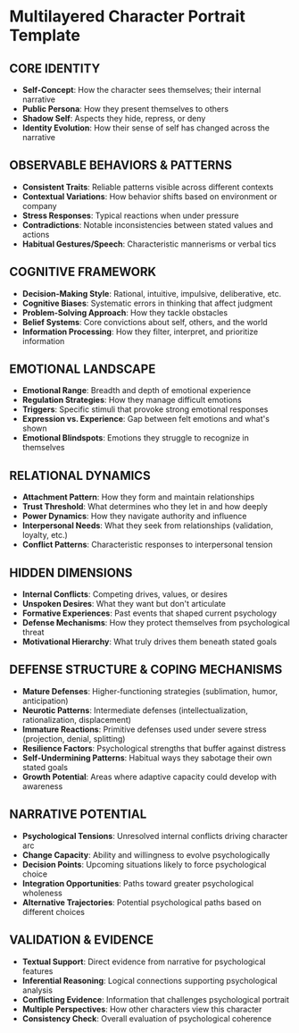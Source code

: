 # Multilayered Character Portrait Template

## CORE IDENTITY

- **Self-Concept**: How the character sees themselves; their internal narrative
- **Public Persona**: How they present themselves to others
- **Shadow Self**: Aspects they hide, repress, or deny
- **Identity Evolution**: How their sense of self has changed across the narrative

## OBSERVABLE BEHAVIORS & PATTERNS

- **Consistent Traits**: Reliable patterns visible across different contexts
- **Contextual Variations**: How behavior shifts based on environment or company
- **Stress Responses**: Typical reactions when under pressure
- **Contradictions**: Notable inconsistencies between stated values and actions
- **Habitual Gestures/Speech**: Characteristic mannerisms or verbal tics

## COGNITIVE FRAMEWORK

- **Decision-Making Style**: Rational, intuitive, impulsive, deliberative, etc.
- **Cognitive Biases**: Systematic errors in thinking that affect judgment
- **Problem-Solving Approach**: How they tackle obstacles
- **Belief Systems**: Core convictions about self, others, and the world
- **Information Processing**: How they filter, interpret, and prioritize information

## EMOTIONAL LANDSCAPE

- **Emotional Range**: Breadth and depth of emotional experience
- **Regulation Strategies**: How they manage difficult emotions
- **Triggers**: Specific stimuli that provoke strong emotional responses
- **Expression vs. Experience**: Gap between felt emotions and what's shown
- **Emotional Blindspots**: Emotions they struggle to recognize in themselves

## RELATIONAL DYNAMICS

- **Attachment Pattern**: How they form and maintain relationships
- **Trust Threshold**: What determines who they let in and how deeply
- **Power Dynamics**: How they navigate authority and influence
- **Interpersonal Needs**: What they seek from relationships (validation, loyalty, etc.)
- **Conflict Patterns**: Characteristic responses to interpersonal tension

## HIDDEN DIMENSIONS

- **Internal Conflicts**: Competing drives, values, or desires
- **Unspoken Desires**: What they want but don't articulate
- **Formative Experiences**: Past events that shaped current psychology
- **Defense Mechanisms**: How they protect themselves from psychological threat
- **Motivational Hierarchy**: What truly drives them beneath stated goals

## DEFENSE STRUCTURE & COPING MECHANISMS

- **Mature Defenses**: Higher-functioning strategies (sublimation, humor, anticipation)
- **Neurotic Patterns**: Intermediate defenses (intellectualization, rationalization, displacement)
- **Immature Reactions**: Primitive defenses used under severe stress (projection, denial, splitting)
- **Resilience Factors**: Psychological strengths that buffer against distress
- **Self-Undermining Patterns**: Habitual ways they sabotage their own stated goals
- **Growth Potential**: Areas where adaptive capacity could develop with awareness

## NARRATIVE POTENTIAL

- **Psychological Tensions**: Unresolved internal conflicts driving character arc
- **Change Capacity**: Ability and willingness to evolve psychologically
- **Decision Points**: Upcoming situations likely to force psychological choice
- **Integration Opportunities**: Paths toward greater psychological wholeness
- **Alternative Trajectories**: Potential psychological paths based on different choices

## VALIDATION & EVIDENCE

- **Textual Support**: Direct evidence from narrative for psychological features
- **Inferential Reasoning**: Logical connections supporting psychological analysis
- **Conflicting Evidence**: Information that challenges psychological portrait
- **Multiple Perspectives**: How other characters view this character
- **Consistency Check**: Overall evaluation of psychological coherence